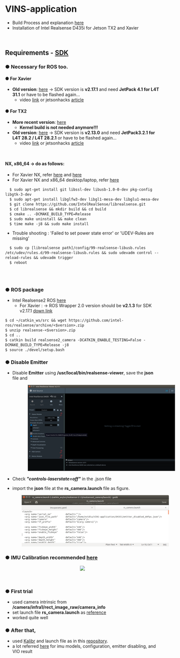 # VINS-application
+ Build Process and explanation [here](https://github.com/engcang/VINS-application)
+ Installation of Intel Realsense D435i for Jetson TX2 and Xavier
<br>

## Requirements - [SDK](https://github.com/IntelRealSense/librealsense)
### ● Necessary for ROS too.
#### ● For Xavier
+ **Old version**: [here](https://github.com/jetsonhacks/buildLibrealsense2Xavier) -> SDK version is **v2.17.1** and need **JetPack 4.1 for L4T 31.1** or have to be flashed again...
  + video [link](https://youtu.be/Pp18JL6H2zc) or jetsonhacks [article](https://www.jetsonhacks.com/2019/01/21/intel-realsense-d435i-on-nvidia-jetson-agx-xavier/)
#### ● For TX2
+ **More recent version**: [here](https://github.com/jetsonhacks/installRealSenseSDK)
  + **Kernel build is not needed anymore!!!**
+ **Old version**: [here](https://github.com/jetsonhacks/buildLibrealsense2TX) -> SDK version is **v2.13.0** and need  **JetPack3.2.1 for L4T 28.2 / L4T 28.2.1** or have to be flashed again...
  + video [link](https://youtu.be/mvDCOc-aoMU) or jetsonhacks [article](https://www.jetsonhacks.com/2018/07/10/librealsense-update-nvidia-jetson-tx-dev-kits/)

<br>

#### NX, x86_64 -> do as follows:
+ For Xavier NX, refer [here](https://github.com/zinuok/Xavier_NX) and [here](https://github.com/IntelRealSense/librealsense/blob/master/doc/installation.md)
+ For Xavier NX and x86_64 desktop/laptop, refer [here](https://github.com/IntelRealSense/librealsense/blob/master/doc/installation.md)
~~~shell
  $ sudo apt-get install git libssl-dev libusb-1.0-0-dev pkg-config libgtk-3-dev
  $ sudo apt-get install libglfw3-dev libgl1-mesa-dev libglu1-mesa-dev
  $ git clone https://github.com/IntelRealSense/librealsense.git
  $ cd librealsense && mkdir build && cd build
  $ cmake .. -DCMAKE_BUILD_TYPE=Release
  $ sudo make uninstall && make clean
  $ time make -j8 && sudo make install
~~~
  + Trouble shooting : 'Failed to set power state error' or 'UDEV-Rules are missing'
  ~~~
    $ sudo cp [librealsense path]/config/99-realsense-libusb.rules /etc/udev/rules.d/99-realsense-libusb.rules && sudo udevadm control --reload-rules && udevadm trigger
    $ reboot
  ~~~

<br><br>

### ● ROS package
+ Intel Realsense2 ROS [here](https://github.com/intel-ros/realsense)
  + For Xavier : -> ROS Wrapper 2.0 version should be **v2.1.3** for SDK v2.17.1 [down link](https://github.com/intel-ros/realsense/archive/2.1.3.zip)
~~~shell
$ cd ~/catkin_ws/src && wget https://github.com/intel-ros/realsense/archive/<$version>.zip
$ unzip realsense-<$version>.zip
$ cd ..
$ catkin build realsense2_camera -DCATKIN_ENABLE_TESTING=False -DCMAKE_BUILD_TYPE=Release -j8
$ source ./devel/setup.bash
~~~

### ● Disable **Emitter**
+ Disable **Emitter** using **/usr/local/bin/realsense-viewer**, save the **json** file and
  <p align="center">
  <img src="https://github.com/engcang/image-files/blob/master/vins/1.png" width="600" hspace="50"/>
  </p>

+ Check ***"controls-laserstate=off"*** in the .json file
+ import the **json** file at the **rs_camera.launch** file as figure.
  <p align="center">
  <img src="https://github.com/engcang/image-files/blob/master/vins/2.png" width="500" hspace="30"/>
  </p>
  
### ● IMU Calibration recommended [here](https://www.intel.com/content/dam/support/us/en/documents/emerging-technologies/intel-realsense-technology/RealSense_Depth_D435i_IMU_Calib.pdf)
  <p align="center">
  <img src="https://github.com/engcang/VINS-application/blob/Intel-D435i/d435i/imu_calibration.png" width="500" hspace="30"/>
  </p>

<br>

### ● First trial
+ used camera intrinsic from **/camera/infra1/rect_image_raw/camera_info**
+ set launch file **rs_camera.launch** as [reference](https://github.com/HKUST-Aerial-Robotics/VINS-Fusion/blob/master/config/realsense_d435i/rs_camera.launch)
+ worked quite well

### ● After that,
+ used [Kalibr](https://github.com/ethz-asl/kalibr) and launch file as in this [repository](https://github.com/engcang/vins-application#-calibration--kalibr---synchronization-time-offset-extrinsic-parameter).
+ a lot referred [here](https://github.com/intel-ros/realsense/issues/563) for imu models, configuration, emitter disabling, and VIO result
